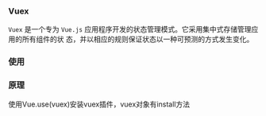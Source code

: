 ### Vuex

`Vuex` 是⼀个专为 `Vue.js` 应⽤程序开发的状态管理模式。它采⽤集中式存储管理应⽤的所有组件的状 态，并以相应的规则保证状态以⼀种可预测的⽅式发⽣变化。

### 使用

### 原理

使用Vue.use(vuex)安装vuex插件，vuex对象有install方法